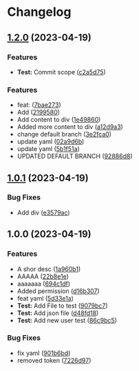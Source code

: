 # Changelog

## [1.2.0](https://github.com/Albisetti/ReleasePleaseTest/compare/v1.1.0...v1.2.0) (2023-04-19)

### Features

- **Test:** Commit scope ([c2a5d75](https://github.com/Albisetti/ReleasePleaseTest/commit/c2a5d7584e59685a98b729128538483dd69b6ab9))

### Features

- feat: ([7bae273](https://github.com/Albisetti/ReleasePleaseTest/commit/7bae273312c95359477e59069f101852142f8515))
- Add ([2199580](https://github.com/Albisetti/ReleasePleaseTest/commit/219958007f839eec48030cada1b40255410f1a15))
- Add content to div ([1e49860](https://github.com/Albisetti/ReleasePleaseTest/commit/1e4986011f7118b19073542454b6d23d42e3b75c))
- Added more content to div ([a12d9a3](https://github.com/Albisetti/ReleasePleaseTest/commit/a12d9a307309e17dbbde262dea7b01439178f8ea))
- change default branch ([3e2fca0](https://github.com/Albisetti/ReleasePleaseTest/commit/3e2fca08cad7ef51dac12c03ef414fe95e98a728))
- update yaml ([02a9d6b](https://github.com/Albisetti/ReleasePleaseTest/commit/02a9d6b3bfdfc3bfb9420cc795e9eae066329f9c))
- update yaml ([5b1f51a](https://github.com/Albisetti/ReleasePleaseTest/commit/5b1f51a0383806dad279a705a7c58f1bf822676f))
- UPDATED DEFAULT BRANCH ([92886d8](https://github.com/Albisetti/ReleasePleaseTest/commit/92886d8e6014354da2b1955e77f3ba93ec7b777a))

## [1.0.1](https://github.com/Albisetti/ReleasePleaseTest/compare/v1.0.0...v1.0.1) (2023-04-19)

### Bug Fixes

- Add div ([e3579ac](https://github.com/Albisetti/ReleasePleaseTest/commit/e3579ac8b33d27075c55f31e052d9aac6d0919c3))

## 1.0.0 (2023-04-19)

### Features

- A shor desc ([1a960b1](https://github.com/Albisetti/ReleasePleaseTest/commit/1a960b1bcad764a6c598db8773b6803ccd4b8863))
- AAAAA ([22b8e1e](https://github.com/Albisetti/ReleasePleaseTest/commit/22b8e1e86319a8d927a178b6dd3ad7e22f928dea))
- aaaaaaa ([694c1df](https://github.com/Albisetti/ReleasePleaseTest/commit/694c1df86302e7b5a9c71d4a3a7a408d9e57c89a))
- Added permission ([d16b307](https://github.com/Albisetti/ReleasePleaseTest/commit/d16b30717383e4e9340fa98d2f59f0640f4116b9))
- feat yaml ([5d33e1a](https://github.com/Albisetti/ReleasePleaseTest/commit/5d33e1aabf1643a55af3c050158a1b192ada6e6c))
- **Test:** Add File to test ([9079bc7](https://github.com/Albisetti/ReleasePleaseTest/commit/9079bc797730a8b008b71ff4452eac5f4919c8e7))
- **Test:** Add json file ([d48fd18](https://github.com/Albisetti/ReleasePleaseTest/commit/d48fd183a11b9edb7e83a77b2e761c9d9ecafb0c))
- **Test:** Add new user test ([86c9bc5](https://github.com/Albisetti/ReleasePleaseTest/commit/86c9bc5faa6f0c95ac7b5801be4fac754346dee1))

### Bug Fixes

- fix yaml ([901b6bd](https://github.com/Albisetti/ReleasePleaseTest/commit/901b6bd0d83f61e8abeb0159ee4f37f34b6dd673))
- removed token ([7226d97](https://github.com/Albisetti/ReleasePleaseTest/commit/7226d97547179c29f33f46442c1063a0edda4cf9))
